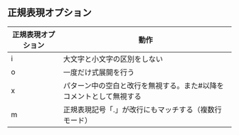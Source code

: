 ## 正規表現オプション

| 正規表現オプション | 動作 |
| --- | --- |
| i | 大文字と小文字の区別をしない |
| o | 一度だけ式展開を行う |
| x | パターン中の空白と改行を無視する。また#以降をコメントとして無視する |
| m | 正規表現記号「.」が改行にもマッチする（複数行モード） |
